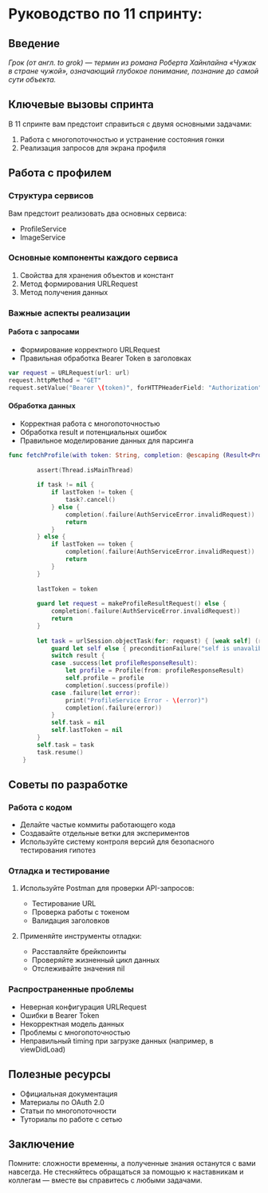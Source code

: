# Руководство по 11 спринту:

## Введение
*Грок (от англ. to grok) — термин из романа Роберта Хайнлайна «Чужак в стране чужой», означающий глубокое понимание, познание до самой сути объекта.*

## Ключевые вызовы спринта
В 11 спринте вам предстоит справиться с двумя основными задачами:
1. Работа с многопоточностью и устранение состояния гонки
2. Реализация запросов для экрана профиля

## Работа с профилем
### Структура сервисов
Вам предстоит реализовать два основных сервиса:
- ProfileService
- ImageService

### Основные компоненты каждого сервиса
1. Свойства для хранения объектов и констант
2. Метод формирования URLRequest
3. Метод получения данных

### Важные аспекты реализации
#### Работа с запросами
- Формирование корректного URLRequest
- Правильная обработка Bearer Token в заголовках
```swift
var request = URLRequest(url: url)
request.httpMethod = "GET"
request.setValue("Bearer \(token)", forHTTPHeaderField: "Authorization")
```

#### Обработка данных
- Корректная работа с многопоточностью
- Обработка result и потенциальных ошибок
- Правильное моделирование данных для парсинга
```swift
func fetchProfile(with token: String, completion: @escaping (Result<Profile, any Error>) -> Void) {
        
        assert(Thread.isMainThread)
        
        if task != nil {
            if lastToken != token {
                task?.cancel()
            } else {
                completion(.failure(AuthServiceError.invalidRequest))
                return
            }
        } else {
            if lastToken == token {
                completion(.failure(AuthServiceError.invalidRequest))
                return
            }
        }
        
        lastToken = token
        
        guard let request = makeProfileResultRequest() else {
            completion(.failure(AuthServiceError.invalidRequest))
            return
        }
        
        let task = urlSession.objectTask(for: request) { [weak self] (result: Result<ProfileResponseResult, Error>) in
            guard let self else { preconditionFailure("self is unavalible") }
            switch result {
            case .success(let profileResponseResult):
                let profile = Profile(from: profileResponseResult)
                self.profile = profile
                completion(.success(profile))
            case .failure(let error):
                print("ProfileService Error - \(error)")
                completion(.failure(error))
            }
            self.task = nil
            self.lastToken = nil
        }
        self.task = task
        task.resume()
    }
```

## Советы по разработке

### Работа с кодом
- Делайте частые коммиты работающего кода
- Создавайте отдельные ветки для экспериментов
- Используйте систему контроля версий для безопасного тестирования гипотез

### Отладка и тестирование
1. Используйте Postman для проверки API-запросов:
   - Тестирование URL
   - Проверка работы с токеном
   - Валидация заголовков

2. Применяйте инструменты отладки:
   - Расставляйте брейкпоинты
   - Проверяйте жизненный цикл данных
   - Отслеживайте значения nil

### Распространенные проблемы
- Неверная конфигурация URLRequest
- Ошибки в Bearer Token
- Некорректная модель данных
- Проблемы с многопоточностью
- Неправильный timing при загрузке данных (например, в viewDidLoad)

## Полезные ресурсы
- Официальная документация
- Материалы по OAuth 2.0
- Статьи по многопоточности
- Туториалы по работе с сетью

## Заключение
Помните: сложности временны, а полученные знания останутся с вами навсегда. Не стесняйтесь обращаться за помощью к наставникам и коллегам — вместе вы справитесь с любыми задачами.
